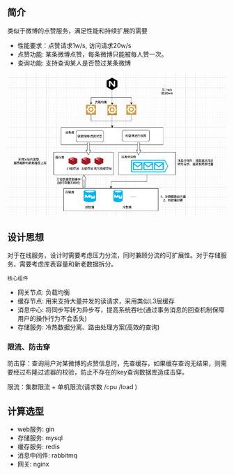 ## 简介

类似于微博的点赞服务，满足性能和持续扩展的需要

- 性能要求：点赞请求1w/s, 访问请求20w/s
- 点赞功能: 某条微博点赞，每条微博只能被每人赞一次。
- 查询功能: 支持查询某人是否赞过某条微博

![架构设计图](./static/架构设计图.png)

## 设计思想

对于在线服务，设计时需要考虑压力分流，同时兼顾分流的可扩展性。对于存储服务，需要考虑库表容量和新老数据拆分。

`核心组件`

- 网关节点: 负载均衡
- 缓存节点: 用来支持大量并发的读请求，采用类似L3层缓存
- 消息中心: 将同步写转为异步写，提高系统吞吐(通过事务消息的回查机制保障用户的操作行为不会丢失)
- 存储服务: 冷热数据分离、路由处理方案(高效的查询)

### 限流、防击穿

防击穿：查询用户对某微博的点赞信息时，先查缓存，如果缓存查询无结果，则需要经过布隆过滤器的校验，防止不存在的key查询数据库造成击穿。

限流：集群限流 + 单机限流(请求数 /cpu /load )

## 计算选型

- web服务: gin
- 存储服务: mysql
- 缓存服务: redis
- 消息中间件: rabbitmq
- 网关: nginx